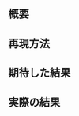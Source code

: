 概要
---------------------

再現方法
---------------------

<!-- 再現手順、実際に行った手順を記載します -->

期待した結果
---------------------

<!-- 本来ならこう振る舞うべきという内容を記載します -->

実際の結果
---------------------

<!-- 不具合の内容、表示崩れ等であれば画面のスクリーンショットを添付ファイルとして追加してください -->
